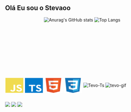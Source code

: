 ## Olá Eu sou o Stevaoo

<p style="text-align: center;">
  <img src="https://github-readme-stats.vercel.app/api?username=Stevaoo&show_icons=true&theme=github_dark" alt="Anurag's GitHub stats" height="150" style="display: inline-block; margin-right: 10;" />
  <img src="https://github-readme-stats.vercel.app/api/top-langs/?username=Stevaoo&layout=compact&theme=github_dark" alt="Top Langs" height="150" style="display: inline-block;" />
</p>




<br>
<div style="display: inline_block"><br>
  <img align="center" alt="Tevo-Js" height="50" width="60" src="https://raw.githubusercontent.com/devicons/devicon/master/icons/javascript/javascript-plain.svg">
  <img align="center" alt="Tevo-Ts" height="50" width="60" src="https://raw.githubusercontent.com/devicons/devicon/master/icons/typescript/typescript-plain.svg">
  <img align="center" alt="Tevo-HTML" height="50" width="60" src="https://raw.githubusercontent.com/devicons/devicon/master/icons/html5/html5-original.svg">
  <img align="center" alt="Tevo-CSS" height="50" width="60" 
src="https://raw.githubusercontent.com/devicons/devicon/master/icons/css3/css3-original.svg">
  <img align="center" alt="Tevo-Ts" height="50" width="60"
    src="https://cdn.jsdelivr.net/gh/devicons/devicon@latest/icons/azuresqldatabase/azuresqldatabase-original.svg" />
          
<img align="center" alt="tevo-gif" height="120" src="https://media4.giphy.com/media/xUNd9PkiBPoATX611u/giphy.gif">
</div>

##

<div> 
  <a href="https://instagram.com/stevaorodrigues_06/" target="_blank"><img src="https://img.shields.io/badge/-Instagram-%23E4405F?style=for-the-badge&logo=instagram&logoColor=white" target="_blank"></a>
  <a href = "mailto:severo.rodrigues2807@gmail.com"><img src="https://img.shields.io/badge/-Gmail-%23333?style=for-the-badge&logo=gmail&logoColor=white" target="_blank"></a>
  <a href="https://www.linkedin.com/in/stevão-rodrigues-524056300" target="_blank"><img src="https://img.shields.io/badge/-LinkedIn-%230077B5?style=for-the-badge&logo=linkedin&logoColor=white" target="_blank"></a> 

  
</div>

